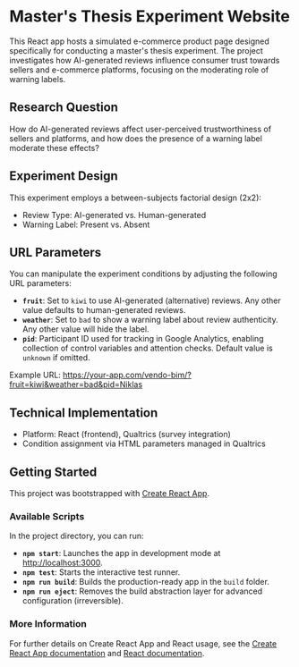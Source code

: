# Master's Thesis Experiment Website

This React app hosts a simulated e-commerce product page designed specifically for conducting a master's thesis experiment. The project investigates how AI-generated reviews influence consumer trust towards sellers and e-commerce platforms, focusing on the moderating role of warning labels.

## Research Question

How do AI-generated reviews affect user-perceived trustworthiness of sellers and platforms, and how does the presence of a warning label moderate these effects?

## Experiment Design

This experiment employs a between-subjects factorial design (2x2):

- Review Type: AI-generated vs. Human-generated
- Warning Label: Present vs. Absent

## URL Parameters

You can manipulate the experiment conditions by adjusting the following URL parameters:

- **`fruit`**: Set to `kiwi` to use AI-generated (alternative) reviews. Any other value defaults to human-generated reviews.
- **`weather`**: Set to `bad` to show a warning label about review authenticity. Any other value will hide the label.
- **`pid`**: Participant ID used for tracking in Google Analytics, enabling collection of control variables and attention checks. Default value is `unknown` if omitted.

Example URL:
https://your-app.com/vendo-bim/?fruit=kiwi&weather=bad&pid=Niklas

## Technical Implementation

- Platform: React (frontend), Qualtrics (survey integration)
- Condition assignment via HTML parameters managed in Qualtrics

## Getting Started

This project was bootstrapped with [Create React App](https://github.com/facebook/create-react-app).

### Available Scripts

In the project directory, you can run:

- **`npm start`**: Launches the app in development mode at [http://localhost:3000](http://localhost:3000).
- **`npm test`**: Starts the interactive test runner.
- **`npm run build`**: Builds the production-ready app in the `build` folder.
- **`npm run eject`**: Removes the build abstraction layer for advanced configuration (irreversible).

### More Information

For further details on Create React App and React usage, see the [Create React App documentation](https://facebook.github.io/create-react-app/docs/getting-started) and [React documentation](https://reactjs.org/).
